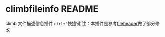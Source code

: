 # climbfileinfo README

climb 文件描述信息插件
```ctrl+'```快捷键
注：本插件是参考[fileheader](https://marketplace.visualstudio.com/items?itemName=mikey.vscode-fileheader)做了部分修改